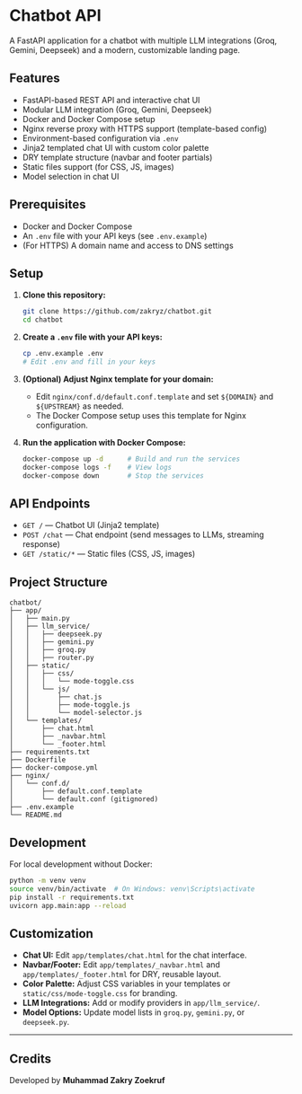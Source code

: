 # Chatbot API

A FastAPI application for a chatbot with multiple LLM integrations (Groq, Gemini, Deepseek) and a modern, customizable landing page.

## Features

- FastAPI-based REST API and interactive chat UI
- Modular LLM integration (Groq, Gemini, Deepseek)
- Docker and Docker Compose setup
- Nginx reverse proxy with HTTPS support (template-based config)
- Environment-based configuration via `.env`
- Jinja2 templated chat UI with custom color palette
- DRY template structure (navbar and footer partials)
- Static files support (for CSS, JS, images)
- Model selection in chat UI

## Prerequisites

- Docker and Docker Compose
- An `.env` file with your API keys (see `.env.example`)
- (For HTTPS) A domain name and access to DNS settings

## Setup

1. **Clone this repository:**
   ```bash
   git clone https://github.com/zakryz/chatbot.git
   cd chatbot
   ```

2. **Create a `.env` file with your API keys:**
   ```bash
   cp .env.example .env
   # Edit .env and fill in your keys
   ```

3. **(Optional) Adjust Nginx template for your domain:**
   - Edit `nginx/conf.d/default.conf.template` and set `${DOMAIN}` and `${UPSTREAM}` as needed.
   - The Docker Compose setup uses this template for Nginx configuration.

4. **Run the application with Docker Compose:**
   ```bash
   docker-compose up -d      # Build and run the services
   docker-compose logs -f    # View logs
   docker-compose down       # Stop the services
   ```

## API Endpoints

- `GET /` — Chatbot UI (Jinja2 template)
- `POST /chat` — Chat endpoint (send messages to LLMs, streaming response)
- `GET /static/*` — Static files (CSS, JS, images)

## Project Structure

```
chatbot/
├── app/
│   ├── main.py
│   ├── llm_service/
│   │   ├── deepseek.py
│   │   ├── gemini.py
│   │   ├── groq.py
│   │   ├── router.py
│   ├── static/
│   │   ├── css/
│   │   │   └── mode-toggle.css
│   │   └── js/
│   │       ├── chat.js
│   │       ├── mode-toggle.js
│   │       └── model-selector.js
│   └── templates/
│       ├── chat.html
│       ├── _navbar.html
│       └── _footer.html
├── requirements.txt
├── Dockerfile
├── docker-compose.yml
├── nginx/
│   └── conf.d/
│       ├── default.conf.template
│       └── default.conf (gitignored)
├── .env.example
└── README.md
```

## Development

For local development without Docker:

```bash
python -m venv venv
source venv/bin/activate  # On Windows: venv\Scripts\activate
pip install -r requirements.txt
uvicorn app.main:app --reload
```

## Customization

- **Chat UI:** Edit `app/templates/chat.html` for the chat interface.
- **Navbar/Footer:** Edit `app/templates/_navbar.html` and `app/templates/_footer.html` for DRY, reusable layout.
- **Color Palette:** Adjust CSS variables in your templates or `static/css/mode-toggle.css` for branding.
- **LLM Integrations:** Add or modify providers in `app/llm_service/`.
- **Model Options:** Update model lists in `groq.py`, `gemini.py`, or `deepseek.py`.

---

## Credits

Developed by **Muhammad Zakry Zoekruf**
